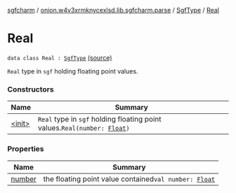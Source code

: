 [sgfcharm](../../../index.md) / [onion.w4v3xrmknycexlsd.lib.sgfcharm.parse](../../index.md) / [SgfType](../index.md) / [Real](./index.md)

# Real

`data class Real : `[`SgfType`](../index.md) [(source)](https://github.com/w4v3/sgfcharm/tree/master/sgfcharm/src/main/java/onion/w4v3xrmknycexlsd/lib/sgfcharm/parse/SgfTree.kt#L386)

`Real` type in `sgf` holding floating point values.

### Constructors

| Name | Summary |
|---|---|
| [&lt;init&gt;](-init-.md) | `Real` type in `sgf` holding floating point values.`Real(number: `[`Float`](https://kotlinlang.org/api/latest/jvm/stdlib/kotlin/-float/index.html)`)` |

### Properties

| Name | Summary |
|---|---|
| [number](number.md) | the floating point value contained`val number: `[`Float`](https://kotlinlang.org/api/latest/jvm/stdlib/kotlin/-float/index.html) |
